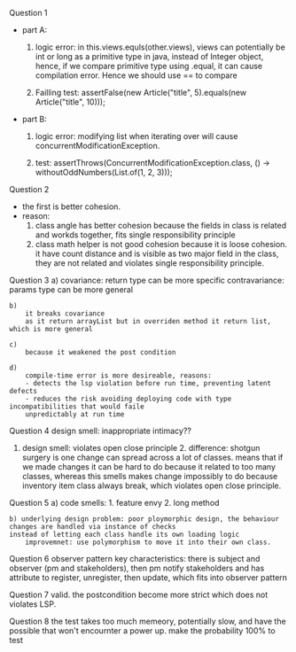 Question 1

- part A:

  1. logic error: in this.views.equls(other.views), views can potentially be int or long
     as a primitive type in java, instead of Integer object, hence, if we compare primitive
     type using .equal, it can cause compilation error. Hence we should use == to compare

  2. Failling test: assertFalse(new Article("title", 5).equals(new Article("title", 10)));

- part B:
  1. logic error: modifying list when iterating over will cause concurrentModificationException.

  2. test: assertThrows(ConcurrentModificationException.class,
     () -> withoutOddNumbers(List.of(1, 2, 3)));

Question 2
- the first is better cohesion.
- reason: 
    1. class angle has better cohesion because the fields in class is related
    and workds together, fits single responsibility principle 
    2. class math helper is not good cohesion because it is loose cohesion.
    it have count distance and is visible as two major field in the class,
    they are not related and violates single responsibility principle.

Question 3
a)
covariance: return type can be more specific
contravariance: params type can be more general

    b)
        it breaks covariance
        as it return arrayList but in overriden method it return list, which is more general

    c)
        because it weakened the post condition

    d)
        compile-time error is more desireable, reasons:
        - detects the lsp violation before run time, preventing latent defects
        - reduces the risk avoiding deploying code with type incompatibilities that would faile
        unpredictably at run time

Question 4 
design smell: inappropriate intimacy??
1. design smell: violates open close principle 2. difference: shotgun surgery is one change can spread across a lot of classes. means that
if we made changes it can be hard to do because it related to too many classes, whereas this
smells makes change impossibly to do because inventory item class always break, which violates
open close principle.

Question 5
a) code smells: 1. feature envy 2. long method

    b) underlying design problem: poor ploymorphic design, the behaviour changes are handled via instance of checks
    instead of letting each class handle its own loading logic
        improvemnet: use polymorphism to move it into their own class.

Question 6
observer pattern
key characteristics: there is subject and observer (pm and stakeholders), then pm notify stakeholders
and has attribute to register, unregister, then update, which fits into observer pattern

Question 7
valid.
the postcondition become more strict which does not violates LSP.

Question 8
the test takes too much memeory, potentially slow, and have the possible that won't encournter a power up.
make the probability 100% to test
